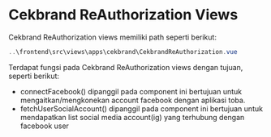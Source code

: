 # Cekbrand ReAuthorization Views

Cekbrand ReAuthorization views memiliki path seperti berikut:

```powershell
..\frontend\src\views\apps\cekbrand\CekbrandReAuthorization.vue
```

Terdapat fungsi pada Cekbrand ReAuthorization views dengan tujuan, seperti berikut:

- connectFacebook() dipanggil pada component ini bertujuan untuk mengaitkan/mengkonekan account facebook dengan aplikasi toba.
- fetchUserSocialAccount() dipanggil pada component ini bertujuan untuk mendapatkan list social media account(ig) yang terhubung dengan facebook user
